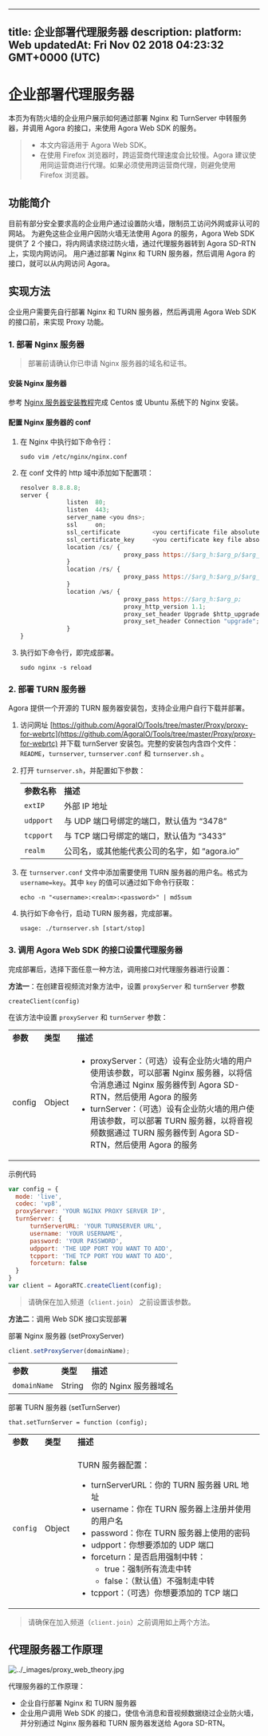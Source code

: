 
---
title: 企业部署代理服务器
description: 
platform: Web
updatedAt: Fri Nov 02 2018 04:23:32 GMT+0000 (UTC)
---
# 企业部署代理服务器
本页为有防火墙的企业用户展示如何通过部署 Nginx 和 TurnServer 中转服务器，并调用 Agora 的接口，来使用 Agora Web SDK 的服务。

> - 本文内容适用于 Agora Web SDK。
> - 在使用 Firefox 浏览器时，跨运营商代理速度会比较慢。Agora 建议使用同运营商进行代理。如果必须使用跨运营商代理，则避免使用 Firefox 浏览器。

## 功能简介

目前有部分安全要求高的企业用户通过设置防火墙，限制员工访问外网或非认可的网站。 为避免这些企业用户因防火墙无法使用 Agora 的服务，Agora Web SDK 提供了 2 个接口，将内网请求绕过防火墙，通过代理服务器转到 Agora SD-RTN 上，实现内网访问。 用户通过部署 Nginx 和 TURN 服务器，然后调用 Agora 的接口，就可以从内网访问 Agora。

## 实现方法

企业用户需要先自行部署 Nginx 和 TURN 服务器，然后再调用 Agora Web SDK 的接口前，来实现 Proxy 功能。

### 1. 部署 Nginx 服务器

> 部署前请确认你已申请 Nginx 服务器的域名和证书。

#### 安装 Nginx 服务器

参考 [Nginx 服务器安装教程](https://jingyan.baidu.com/article/bad08e1ec2adc709c85121aa.html)完成 Centos 或 Ubuntu 系统下的 Nginx 安装。

#### 配置 Nginx 服务器的 conf

1. 在 Nginx 中执行如下命令行：

   ```
   sudo vim /etc/nginx/nginx.conf
   ```

2. 在 conf 文件的 http 域中添加如下配置项：

   ```javascript
   resolver 8.8.8.8;
   server {
   				listen  80;
   				listen  443;
   				server_name <you dns>;
   				ssl     on;
   				ssl_certificate         <you certificate file absolute path>;
   				ssl_certificate_key     <you certificate key file absolute path>;
   				location /cs/ {
   								proxy_pass https://$arg_h:$arg_p/$arg_d;
   				}
   				location /rs/ {
   								proxy_pass https://$arg_h:$arg_p/$arg_d;
   				}
   				location /ws/ {
   								proxy_pass https://$arg_h:$arg_p;
   								proxy_http_version 1.1;
   								proxy_set_header Upgrade $http_upgrade;
   								proxy_set_header Connection "upgrade";
   				}
   }
   ```

3. 执行如下命令行，即完成部署。

   ```
   sudo nginx -s reload
   ```

### 2. 部署 TURN 服务器

Agora 提供一个开源的 TURN 服务器安装包，支持企业用户自行下载并部署。

1. 访问网址 [https://github.com/AgoraIO/Tools/tree/master/Proxy/proxy-for-webrtc](https://github.com/AgoraIO/Tools/tree/master/Proxy/proxy-for-webrtc) 并下载 turnServer 安装包。完整的安装包内含四个文件：`README`，`turnserver`, `turnserver.conf` 和 `turnserver.sh` 。

2. 打开 `turnserver.sh`，并配置如下参数：

   <table>
   <colgroup>
   <col/>
   <col/>
   </colgroup>
   <tbody>
   <tr><td><strong>参数名称</strong></td>
   <td><strong>描述</strong></td>
   </tr>
   <tr><td><code>extIP</code></td>
   <td>外部 IP 地址</td>
   </tr>
   <tr><td><code>udpport</code></td>
   <td>与 UDP 端口号绑定的端口，默认值为 “3478”</td>
   </tr>
   <tr><td><code>tcpport</code></td>
   <td>与 TCP 端口号绑定的端口，默认值为 “3433”</td>
   </tr>
   <tr><td><code>realm</code></td>
   <td>公司名，或其他能代表公司的名字，如 “agora.io”</td>
   </tr>
   </tbody>
   </table>

3. 在 `turnserver.conf` 文件中添加需要使用 TURN 服务器的用户名。格式为 `username=key`。其中 `key` 的值可以通过如下命令行获取：

   ```
   echo -n "<username>:<realm>:<password>" | md5sum
   ```

4. 执行如下命令行，启动 TURN 服务器，完成部署。

   ```
   usage: ./turnserver.sh [start/stop]
   ```

### 3. 调用 Agora Web SDK 的接口设置代理服务器

完成部署后，选择下面任意一种方法，调用接口对代理服务器进行设置：

**方法一**：在创建音视频流对象方法中，设置 `proxyServer` 和 `turnServer` 参数

```
createClient(config)
```

在该方法中设置 `proxyServer` 和 `turnServer` 参数：

<table>
<colgroup>
<col/>
<col/>
<col/>
</colgroup>
<tbody>
<tr><td><strong>参数</strong></td>
<td><strong>类型</strong></td>
<td><strong>描述</strong></td>
</tr>
<tr><td>config</td>
<td>Object</td>
<td><ul>
<li>proxyServer：（可选）设有企业防火墙的用户使用该参数，可以部署 Nginx 服务器，以将信令消息通过 Nginx 服务器传到 Agora SD-RTN，然后使用 Agora 的服务</li>
<li>turnServer：（可选）设有企业防火墙的用户使用该参数，可以部署 TURN 服务器，以将音视频数据通过 TURN 服务器传到 Agora SD-RTN，然后使用 Agora 的服务</li>
</ul>
</td>
</tr>
</tbody>
</table>

示例代码

```javascript
var config = {
  mode: 'live',
  codec: 'vp8',
  proxyServer: 'YOUR NGINX PROXY SERVER IP',
  turnServer: {
      turnServerURL: 'YOUR TURNSERVER URL',
      username: 'YOUR USERNAME',
      password: 'YOUR PASSWORD',
      udpport: 'THE UDP PORT YOU WANT TO ADD',
      tcpport: 'THE TCP PORT YOU WANT TO ADD',
      forceturn: false
  }
}
var client = AgoraRTC.createClient(config);
```

> 请确保在加入频道（`client.join`） 之前设置该参数。

**方法二**：调用 Web SDK 接口实现部署

部署 Nginx 服务器 \(setProxyServer\)

```javascript
client.setProxyServer(domainName);
```

<table>
<colgroup>
<col/>
<col/>
<col/>
</colgroup>
<tbody>
<tr><td><strong>参数</strong></td>
<td><strong>类型</strong></td>
<td><strong>描述</strong></td>
</tr>
<tr><td><code>domainName</code></td>
<td>String</td>
<td>你的 Nginx 服务器域名</td>
</tr>
</tbody>
</table>

部署 TURN 服务器 \(setTurnServer\)

```
that.setTurnServer = function (config);
```

<table>
<colgroup>
<col/>
<col/>
<col/>
</colgroup>
<tbody>
<tr><td><strong>参数</strong></td>
<td><strong>类型</strong></td>
<td><strong>描述</strong></td>
</tr>
<tr><td><code>config</code></td>
<td>Object</td>
<td><p>TURN 服务器配置：</p>
<div><ul>
<li>turnServerURL：你的 TURN 服务器 URL 地址</li>
<li>username：你在 TURN 服务器上注册并使用的用户名</li>
<li>password：你在 TURN 服务器上使用的密码</li>
<li>udpport：你想要添加的 UDP 端口</li>
<li>forceturn：是否启用强制中转：<ul>
<li>true：强制所有流走中转</li>
<li>false：（默认值）不强制走中转</li>
</ul>
</li>
<li>tcpport：（可选）你想要添加的 TCP 端口</li>
</ul>
</div>
</td>
</tr>
</tbody>
</table>

> 请确保在加入频道（`client.join`）之前调用如上两个方法。



## 代理服务器工作原理

<img alt="../_images/proxy_web_theory.jpg" src="https://web-cdn.agora.io/docs-files/cn/proxy_web_theory.jpg" />

代理服务器的工作原理：

- 企业自行部署 Nginx 和 TURN 服务器
- 企业用户调用 Web SDK 的接口，使信令消息和音视频数据绕过企业防火墙，并分别通过 Nginx 服务器和 TURN 服务器发送给 Agora SD-RTN。
